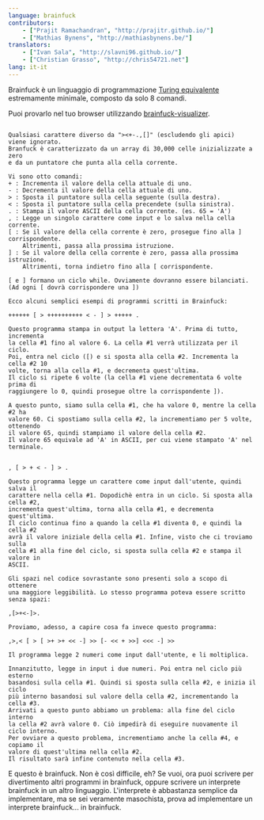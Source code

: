 ```yaml
---
language: brainfuck
contributors:
    - ["Prajit Ramachandran", "http://prajitr.github.io/"]
    - ["Mathias Bynens", "http://mathiasbynens.be/"]
translators:
    - ["Ivan Sala", "http://slavni96.github.io/"]
    - ["Christian Grasso", "http://chris54721.net"]
lang: it-it
---
```


Brainfuck è un linguaggio di programmazione
[Turing equivalente](https://it.wikipedia.org/wiki/Turing_equivalenza)
estremamente minimale, composto da solo 8 comandi.

Puoi provarlo nel tuo browser utilizzando
[brainfuck-visualizer](http://fatiherikli.github.io/brainfuck-visualizer/).

```

Qualsiasi carattere diverso da "><+-.,[]" (escludendo gli apici)
viene ignorato.
Branfuck è caratterizzato da un array di 30,000 celle inizializzate a zero
e da un puntatore che punta alla cella corrente.

Vi sono otto comandi:
+ : Incrementa il valore della cella attuale di uno.
- : Decrementa il valore della cella attuale di uno.
> : Sposta il puntatore sulla cella seguente (sulla destra).
< : Sposta il puntatore sulla cella precendete (sulla sinistra).
. : Stampa il valore ASCII della cella corrente. (es. 65 = 'A')
, : Legge un singolo carattere come input e lo salva nella cella corrente.
[ : Se il valore della cella corrente è zero, prosegue fino alla ] corrispondente.
    Altrimenti, passa alla prossima istruzione.
] : Se il valore della cella corrente è zero, passa alla prossima istruzione.
    Altrimenti, torna indietro fino alla [ corrispondente.

[ e ] formano un ciclo while. Ovviamente dovranno essere bilanciati.
(Ad ogni [ dovrà corrispondere una ])

Ecco alcuni semplici esempi di programmi scritti in Brainfuck:

++++++ [ > ++++++++++ < - ] > +++++ .

Questo programma stampa in output la lettera 'A'. Prima di tutto, incrementa
la cella #1 fino al valore 6. La cella #1 verrà utilizzata per il ciclo.
Poi, entra nel ciclo ([) e si sposta alla cella #2. Incrementa la cella #2 10
volte, torna alla cella #1, e decrementa quest'ultima.
Il ciclo si ripete 6 volte (la cella #1 viene decrementata 6 volte prima di
raggiungere lo 0, quindi prosegue oltre la corrispondente ]).

A questo punto, siamo sulla cella #1, che ha valore 0, mentre la cella #2 ha
valore 60. Ci spostiamo sulla cella #2, la incrementiamo per 5 volte, ottenendo
il valore 65, quindi stampiamo il valore della cella #2.
Il valore 65 equivale ad 'A' in ASCII, per cui viene stampato 'A' nel terminale.


, [ > + < - ] > .

Questo programma legge un carattere come input dall'utente, quindi salva il
carattere nella cella #1. Dopodichè entra in un ciclo. Si sposta alla cella #2,
incrementa quest'ultima, torna alla cella #1, e decrementa quest'ultima.
Il ciclo continua fino a quando la cella #1 diventa 0, e quindi la cella #2
avrà il valore iniziale della cella #1. Infine, visto che ci troviamo sulla
cella #1 alla fine del ciclo, si sposta sulla cella #2 e stampa il valore in
ASCII.

Gli spazi nel codice sovrastante sono presenti solo a scopo di ottenere
una maggiore leggibilità. Lo stesso programma poteva essere scritto senza spazi:

,[>+<-]>.

Proviamo, adesso, a capire cosa fa invece questo programma:

,>,< [ > [ >+ >+ << -] >> [- << + >>] <<< -] >>

Il programma legge 2 numeri come input dall'utente, e li moltiplica.

Innanzitutto, legge in input i due numeri. Poi entra nel ciclo più esterno
basandosi sulla cella #1. Quindi si sposta sulla cella #2, e inizia il ciclo
più interno basandosi sul valore della cella #2, incrementando la cella #3.
Arrivati a questo punto abbiamo un problema: alla fine del ciclo interno
la cella #2 avrà valore 0. Ciò impedirà di eseguire nuovamente il ciclo interno.
Per ovviare a questo problema, incrementiamo anche la cella #4, e copiamo il
valore di quest'ultima nella cella #2.
Il risultato sarà infine contenuto nella cella #3.
```

E questo è brainfuck. Non è così difficile, eh? Se vuoi, ora puoi scrivere per
divertimento altri programmi in brainfuck, oppure scrivere un interprete
brainfuck in un altro linguaggio. L'interprete è abbastanza semplice da
implementare, ma se sei veramente masochista, prova ad implementare un interprete brainfuck... in brainfuck.
